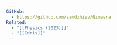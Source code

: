 ```yaml
---
GitHub:
  - https://github.com/zamdzhiev/Qimaera
Related:
  - "[[Physics (2023)]]"
  - "[[Idris]]"
---
```

